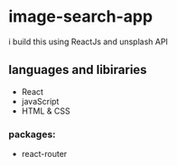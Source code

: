 # image-search-app
i build this using ReactJs and unsplash API
## languages and libiraries
* React
* javaScript
* HTML & CSS
### packages:
* react-router
